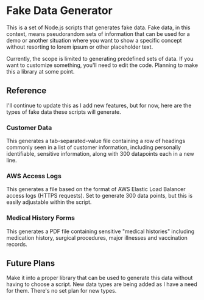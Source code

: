 # Fake Data Generator

This is a set of Node.js scripts that generates fake data. Fake data, in this context, means pseudorandom sets of information that can be used for a demo or another situation where you want to show a specific concept without resorting to lorem ipsum or other placeholder text.

Currently, the scope is limited to generating predefined sets of data. If you want to customize something, you'll need to edit the code. Planning to make this a library at some point.

## Reference

I'll continue to update this as I add new features, but for now, here are the types of fake data these scripts will generate.

### Customer Data

This generates a tab-separated-value file containing a row of headings commonly seen in a list of customer information, including personally identifiable, sensitive information, along with 300 datapoints each in a new line.

### AWS Access Logs

This generates a file based on the format of AWS Elastic Load Balancer access logs (HTTPS requests). Set to generate 300 data points, but this is easily adjustable within the script.

### Medical History Forms

This generates a PDF file containing sensitive "medical histories" including medication history, surgical procedures, major illnesses and vaccination records.

## Future Plans

Make it into a proper library that can be used to generate this data without having to choose a script. New data types are being added as I have a need for them. There's no set plan for new types.
